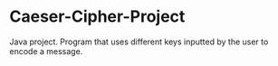# Caeser-Cipher-Project
Java project. Program that uses different keys inputted by the user to encode a message.
